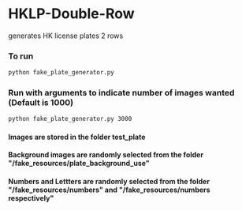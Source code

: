 # HKLP-Double-Row
generates HK license plates 2 rows

### To run

```sh
python fake_plate_generator.py
```

### Run with arguments to indicate number of images wanted (Default is 1000)
```sh
python fake_plate_generator.py 3000
```

#### Images are stored in the folder test_plate
#### Background images are randomly selected from the folder "/fake_resources/plate_background_use"
#### Numbers and Lettters are randomly selected from the folder "/fake_resources/numbers" and "/fake_resources/numbers respectively"
